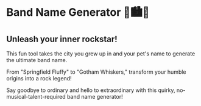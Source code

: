 # Band Name Generator 🎸🏙️🐾

## Unleash your inner rockstar! 

This fun tool takes the city you grew up in and your pet's name to generate the ultimate band name. 

From "Springfield Fluffy" to "Gotham Whiskers," transform your humble origins into a rock legend! 

Say goodbye to ordinary and hello to extraordinary with this quirky, no-musical-talent-required band name generator!
